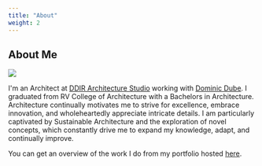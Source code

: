 ```yaml
---
title: "About"
weight: 2
---
```


## About Me

![](/dia-thesis-delhi.jpeg)

I'm an Architect at [DDIR Architecture Studio](https://www.linkedin.com/company/ddir-architecture-studio/) working with [Dominic Dube](https://www.instagram.com/dominicdube.2260/?hl=en). I graduated from RV College of Architecture with a Bachelors in Architecture. Architecture continually motivates me to strive for excellence, embrace innovation, and wholeheartedly appreciate intricate details. I am particularly captivated by Sustainable Architecture and the exploration of novel concepts, which constantly drive me to expand my knowledge, adapt, and continually improve.

You can get an overview of the work I do from my portfolio hosted [here](https://issuu.com/dia_vohra/docs/diavohra).